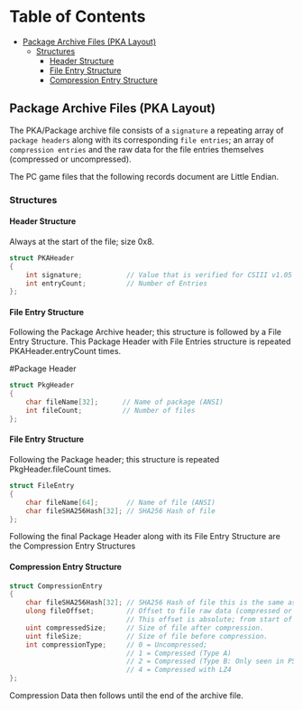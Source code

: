 # Table of Contents
- [Package Archive Files (PKA Layout)](#package-archive-files-pka-layout)
  - [Structures](#structures)
    - [Header Structure](#header-structure)
    - [File Entry Structure](#file-entry-structure)
    - [Compression Entry Structure](#compression-entry-structure)

## Package Archive Files (PKA Layout)

The PKA/Package archive file consists of a `signature` a repeating array of `package headers` along with its corresponding `file entries`; an array of `compression entries` and the raw data for the file entries themselves (compressed or uncompressed).

The PC game files that the following records document are Little Endian.

### Structures

#### Header Structure

Always at the start of the file; size 0x8.

```csharp
struct PKAHeader
{
    int signature;           // Value that is verified for CSIII v1.05 PC it is 0x7ff7cf0d
    int entryCount;          // Number of Entries
};
```

#### File Entry Structure 

Following the Package Archive header; this structure is followed by a File Entry Structure. This Package Header with File Entries structure is repeated PKAHeader.entryCount times.

#Package Header

```csharp
struct PkgHeader
{
    char fileName[32];      // Name of package (ANSI)
    int fileCount;          // Number of files
};
```

#### File Entry Structure 

Following the Package header; this structure is repeated PkgHeader.fileCount times.

```csharp
struct FileEntry 
{
    char fileName[64];       // Name of file (ANSI)
    char fileSHA256Hash[32]; // SHA256 Hash of file
};
```

Following the final Package Header along with its  File Entry Structure are the Compression Entry Structures

#### Compression Entry Structure 
```csharp
struct CompressionEntry 
{
    char fileSHA256Hash[32]; // SHA256 Hash of file this is the same as in the File Entry
    ulong fileOffset;        // Offset to file raw data (compressed or uncompressed).
                             // This offset is absolute; from start of package archive.
    uint compressedSize;     // Size of file after compression.
    uint fileSize;           // Size of file before compression.
    int compressionType;     // 0 = Uncompressed; 
                             // 1 = Compressed (Type A)
                             // 2 = Compressed (Type B: Only seen in PS3 version)
                             // 4 = Compressed with LZ4
};
```

Compression Data then follows until the end of the archive file.
